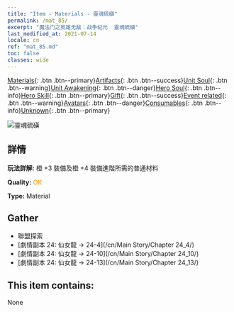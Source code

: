 ```yaml
---
title: "Item - Materials - 靈魂硫磺"
permalink: /mat_85/
excerpt: "魔法门之英雄无敌：战争纪元  靈魂硫磺"
last_modified_at: 2021-07-14
locale: cn
ref: "mat_85.md"
toc: false
classes: wide
---
```

 [Materials](/ItemsCN/){: .btn .btn--primary}[Artifacts](/ItemsCN/Artifacts/){: .btn .btn--success}[Unit Soul](/ItemsCN/UnitSoul/){: .btn .btn--warning}[Unit Awakening](/ItemsCN/UnitAwakening/){: .btn .btn--danger}[Hero Soul](/ItemsCN/HeroSoul/){: .btn .btn--info}[Hero Skill](/ItemsCN/HeroSkill/){: .btn .btn--primary}[Gift](/ItemsCN/Gift/){: .btn .btn--success}[Event related](/ItemsCN/Events/){: .btn .btn--warning}[Avatars](/ItemsCN/Avatars/){: .btn .btn--danger}[Consumables](/ItemsCN/Consumables/){: .btn .btn--info}[Unknown](/ItemsCN/Unknown/){: .btn .btn--primary}

 ![靈魂硫磺](/images/t/i_cailiao_liuhuang3.png)

## 詳情
 **玩法詳解:** 橙 +3 裝備及橙 +4 裝備進階所需的普通材料

 **Quality:** <span style="color: #FF8C00">OK</span>

 **Type:** Material

## Gather

*    聯盟探索 
*    [劇情副本 24: 仙女龍 -> 24-4](/cn/Main Story/Chapter 24_4/) 
*    [劇情副本 24: 仙女龍 -> 24-10](/cn/Main Story/Chapter 24_10/) 
*    [劇情副本 24: 仙女龍 -> 24-13](/cn/Main Story/Chapter 24_13/) 

## This item contains:

  None

